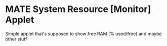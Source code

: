 MATE System Resource [Monitor] Applet
=====================================
Simple applet that's supposed to show free RAM (% used/free) and maybe other
stuff

